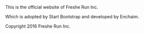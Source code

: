 This is the official website of Freshe Run Inc.

Which is adopted by Start Bootstrap and developed by Enchaim.

Copyright 2016 Freshe Run Inc.